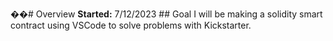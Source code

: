 ��#   O v e r v i e w 
 **Started:** 7/12/2023
 ## G o a l 
 
 I   w i l l   b e   m a k i n g   a   s o l i d i t y   s m a r t   c o n t r a c t   u s i n g   V S C o d e   t o   s o l v e   p r o b l e m s   w i t h   K i c k s t a r t e r . 